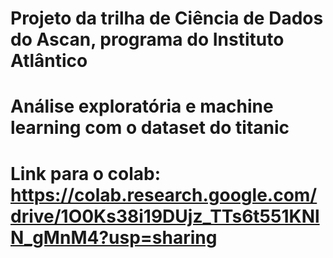 # Projeto da trilha de Ciência de Dados do Ascan, programa do Instituto Atlântico
# Análise exploratória e machine learning com o dataset do titanic
# Link para o colab: https://colab.research.google.com/drive/1O0Ks38i19DUjz_TTs6t551KNlN_gMnM4?usp=sharing
